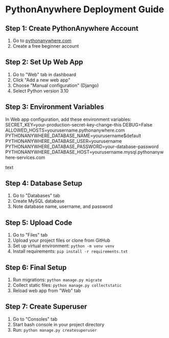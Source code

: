 # PythonAnywhere Deployment Guide

## Step 1: Create PythonAnywhere Account

1. Go to [pythonanywhere.com](https://www.pythonanywhere.com/)
2. Create a free beginner account

## Step 2: Set Up Web App

1. Go to "Web" tab in dashboard
2. Click "Add a new web app"
3. Choose "Manual configuration" (Django)
4. Select Python version 3.10

## Step 3: Environment Variables

In Web app configuration, add these environment variables:
SECRET_KEY=your-production-secret-key-change-this
DEBUG=False
ALLOWED_HOSTS=yourusername.pythonanywhere.com
PYTHONANYWHERE_DATABASE_NAME=yourusername$default
PYTHONANYWHERE_DATABASE_USER=yourusername
PYTHONANYWHERE_DATABASE_PASSWORD=your-database-password
PYTHONANYWHERE_DATABASE_HOST=yourusername.mysql.pythonanywhere-services.com

text

## Step 4: Database Setup

1. Go to "Databases" tab
2. Create MySQL database
3. Note database name, username, and password

## Step 5: Upload Code

1. Go to "Files" tab
2. Upload your project files or clone from GitHub
3. Set up virtual environment: `python -m venv venv`
4. Install requirements: `pip install -r requirements.txt`

## Step 6: Final Setup

1. Run migrations: `python manage.py migrate`
2. Collect static files: `python manage.py collectstatic`
3. Reload web app from "Web" tab

## Step 7: Create Superuser

1. Go to "Consoles" tab
2. Start bash console in your project directory
3. Run: `python manage.py createsuperuser`
